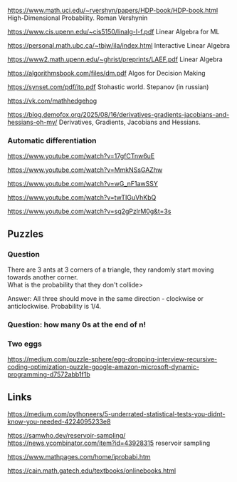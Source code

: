 <https://www.math.uci.edu/~rvershyn/papers/HDP-book/HDP-book.html> High-Dimensional Probability. Roman Vershynin

<https://www.cis.upenn.edu/~cis5150/linalg-I-f.pdf> Linear Algebra for ML

<https://personal.math.ubc.ca/~tbjw/ila/index.html> Interactive Linear Algebra

<https://www2.math.upenn.edu/~ghrist/preprints/LAEF.pdf>  Linear Algebra

<https://algorithmsbook.com/files/dm.pdf> Algos for Decision Making

<https://synset.com/pdf/ito.pdf> Stohastic world. Stepanov  (in russian)
 

<https://vk.com/mathhedgehog>

<https://blog.demofox.org/2025/08/16/derivatives-gradients-jacobians-and-hessians-oh-my/> Derivatives, Gradients, Jacobians and Hessians.

### Automatic differentiation
<https://www.youtube.com/watch?v=17gfCTnw6uE> 

<https://www.youtube.com/watch?v=MmkNSsGAZhw>

<https://www.youtube.com/watch?v=wG_nF1awSSY>

<https://www.youtube.com/watch?v=twTIGuVhKbQ>

<https://www.youtube.com/watch?v=sq2gPzlrM0g&t=3s>

## Puzzles

### Question 
There are 3 ants at 3 corners of a triangle, they randomly start moving towards another corner.  
What is the probability that they don't collide>

Answer: All three should move in the same direction - clockwise or anticlockwise. Probability is 1/4. 


### Question: how many 0s at the end of  n!

### Two eggs
https://medium.com/puzzle-sphere/egg-dropping-interview-recursive-coding-optimization-puzzle-google-amazon-microsoft-dynamic-programming-d7572abb1f1b

## Links

<https://medium.com/pythoneers/5-underrated-statistical-tests-you-didnt-know-you-needed-4224095233e8>

<https://samwho.dev/reservoir-sampling/> <https://news.ycombinator.com/item?id=43928315>  reservoir sampling

<https://www.mathpages.com/home/iprobabi.htm>

<https://cain.math.gatech.edu/textbooks/onlinebooks.html>
